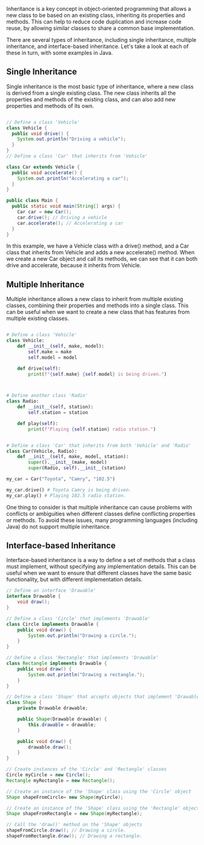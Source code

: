 Inheritance is a key concept in object-oriented programming that allows a new class to be based on an existing class, inheriting its properties and methods. This can help to reduce code duplication and increase code reuse, by allowing similar classes to share a common base implementation.

There are several types of inheritance, including single inheritance, multiple inheritance, and interface-based inheritance. Let's take a look at each of these in turn, with some examples in Java.

## Single Inheritance
Single inheritance is the most basic type of inheritance, where a new class is derived from a single existing class. The new class inherits all the properties and methods of the existing class, and can also add new properties and methods of its own.

```java

// Define a class 'Vehicle'
class Vehicle {
  public void drive() {
    System.out.println("Driving a vehicle");
  }
}
// Define a class 'Car' that inherits from 'Vehicle'

class Car extends Vehicle {
  public void accelerate() {
    System.out.println("Accelerating a car");
  }
}

public class Main {
  public static void main(String[] args) {
    Car car = new Car();
    car.drive(); // Driving a vehicle
    car.accelerate(); // Accelerating a car
  }
}
```
In this example, we have a Vehicle class with a drive() method, and a Car class that inherits from Vehicle and adds a new accelerate() method. When we create a new Car object and call its methods, we can see that it can both drive and accelerate, because it inherits from Vehicle.

## Multiple Inheritance

Multiple inheritance allows a new class to inherit from multiple existing classes, combining their properties and methods into a single class. This can be useful when we want to create a new class that has features from multiple existing classes.

```python

# Define a class 'Vehicle'
class Vehicle:
    def __init__(self, make, model):
        self.make = make
        self.model = model

    def drive(self):
        print(f"{self.make} {self.model} is being driven.")



# Define another class 'Radio'
class Radio:
    def __init__(self, station):
        self.station = station

    def play(self):
        print(f"Playing {self.station} radio station.")


# Define a class 'Car' that inherits from both 'Vehicle' and 'Radio'
class Car(Vehicle, Radio):
    def __init__(self, make, model, station):
        super().__init__(make, model)
        super(Radio, self).__init__(station)

my_car = Car("Toyota", "Camry", "102.5")

my_car.drive() # Toyota Camry is being driven.
my_car.play() # Playing 102.5 radio station.
```

One thing to consider is that multiple inheritance can cause problems with conflicts or ambiguities when different classes define conflicting properties or methods. To avoid these issues, many programming languages (including Java) do not support multiple inheritance.


## Interface-based Inheritance
Interface-based inheritance is a way to define a set of methods that a class must implement, without specifying any implementation details. This can be useful when we want to ensure that different classes have the same basic functionality, but with different implementation details.

```java
// Define an interface 'Drawable'
interface Drawable {
    void draw();
}

// Define a class 'Circle' that implements 'Drawable'
class Circle implements Drawable {
    public void draw() {
        System.out.println("Drawing a circle.");
    }
}

// Define a class 'Rectangle' that implements 'Drawable'
class Rectangle implements Drawable {
    public void draw() {
        System.out.println("Drawing a rectangle.");
    }
}

// Define a class 'Shape' that accepts objects that implement 'Drawable'
class Shape {
    private Drawable drawable;

    public Shape(Drawable drawable) {
        this.drawable = drawable;
    }

    public void draw() {
        drawable.draw();
    }
}

// Create instances of the 'Circle' and 'Rectangle' classes
Circle myCircle = new Circle();
Rectangle myRectangle = new Rectangle();

// Create an instance of the 'Shape' class using the 'Circle' object
Shape shapeFromCircle= new Shape(myCircle);

// Create an instance of the 'Shape' class using the 'Rectangle' object
Shape shapeFromRectangle = new Shape(myRectangle);

// Call the 'draw()' method on the 'Shape' objects
shapeFromCircle.draw(); // Drawing a circle.
shapeFromRectangle.draw(); // Drawing a rectangle.

```